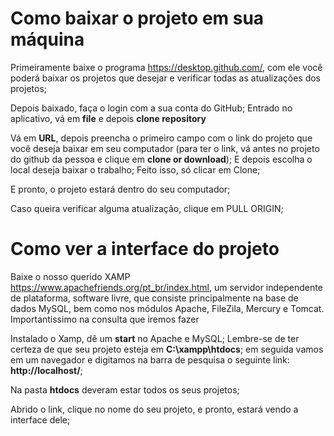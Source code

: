# Como baixar o projeto em sua máquina

Primeiramente baixe o programa https://desktop.github.com/, com ele você
poderá baixar os projetos que desejar e verificar todas as atualizações
dos projetos;

Depois baixado, faça o login com a sua conta do GitHub;
Entrado no aplicativo, vá em **file** e depois **clone repository** 

Vá em **URL**, depois preencha o primeiro campo com o link do projeto que você
deseja baixar em seu computador (para ter o link, vá antes no projeto do github da pessoa
e clique em **clone or download**);
E depois escolha o local deseja baixar o trabalho;
Feito isso, só clicar em Clone;

E pronto, o projeto estará dentro do seu computador;

Caso queira verificar alguma atualização, clique em PULL ORIGIN;

# Como ver a interface do projeto

Baixe o nosso querido XAMP https://www.apachefriends.org/pt_br/index.html,
um servidor independente de plataforma, software livre, 
que consiste principalmente na base de dados MySQL, bem como nos módulos
Apache, FileZila, Mercury e Tomcat. Importantissimo na consulta que iremos fazer

Instalado o Xamp, dê um **start** no Apache e MySQL;
Lembre-se de ter certeza de que seu projeto esteja em **C:\xampp\htdocs**;
em seguida vamos em um navegador e digitamos na barra de pesquisa o seguinte link:
**http://localhost/**;

Na pasta **htdocs** deveram estar todos os seus projetos;

Abrido o link, clique no nome do seu projeto, e pronto, estará vendo a interface dele;




